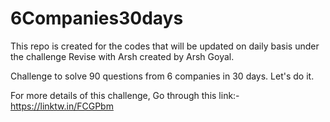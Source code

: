 # 6Companies30days
This repo is created for the codes that will be updated on daily basis under the challenge Revise with Arsh created by Arsh Goyal.

Challenge to solve 90 questions from 6 companies in 30 days.
Let's do it.

For more details of this challenge, Go through this link:- https://linktw.in/FCGPbm



